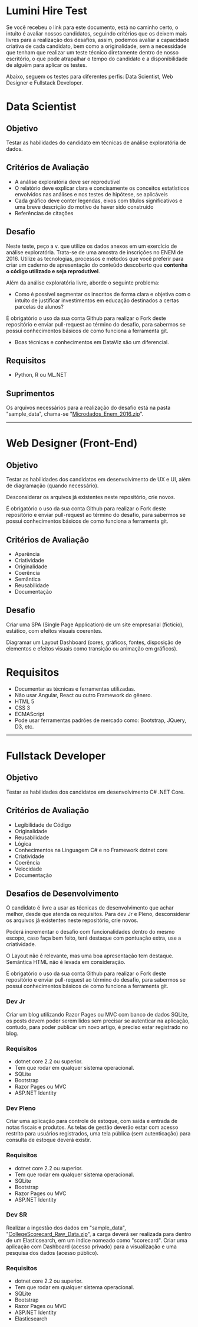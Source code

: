 # Lumini Hire Test
Se você recebeu o link para este documento, está no caminho certo, o intuito é avaliar nossos candidatos, seguindo critérios que os deixem mais livres para a realização dos desafios, assim, podemos avaliar a capacidade criativa de cada candidato, bem como a originalidade, sem a necessidade que tenham que realizar um teste técnico diretamente dentro de nosso escritório, o que pode atrapalhar o tempo do candidato e a disponibilidade de alguém para aplicar os testes.

Abaixo, seguem os testes para diferentes perfis: Data Scientist, Web Designer e Fullstack Developer.

# Data Scientist
## Objetivo

Testar as habilidades do candidato em técnicas de análise exploratória de dados.

## Critérios de Avaliação

* A análise exploratória deve ser reprodutível
* O relatório deve explicar clara e concisamente os conceitos estatísticos envolvidos nas análises e nos testes de hipótese, se aplicáveis
* Cada gráfico deve conter legendas, eixos com títulos significativos e uma breve descrição do motivo de haver sido construído
* Referências de citações

## Desafio

Neste teste, peço a v. que utilize os dados anexos em um exercício de análise exploratória. Trata-se de uma amostra de inscrições no ENEM de 2016. Utilize as tecnologias, processos e métodos que você preferir para criar um caderno de apresentação do conteúdo descoberto que **contenha o código utilizado e seja reprodutível**.

Além da análise exploratória livre, aborde o seguinte problema:

* Como é possível segmentar os inscritos de forma clara e objetiva com o intuito de justificar investimentos em educação destinados a certas parcelas de alunos?

É obrigatório o uso da sua conta Github para realizar o Fork deste repositório e enviar pull-request ao término do desafio, para sabermos se possui conhecimentos básicos de como funciona a ferramenta git.

* Boas técnicas e conhecimentos em DataViz são um diferencial.

## Requisitos

* Python, R ou ML.NET

## Suprimentos
Os arquivos necessários para a realização do desafio está na pasta "sample_data", chama-se "[Microdados_Enem_2016.zip](https://github.com/lumini-it-solutions/lumini-hire-test/raw/master/sample_data/Microdados_Enem_2016.zip)".

------------------------------------------------------------------------

# Web Designer (Front-End)
## Objetivo
Testar as habilidades dos candidatos em desenvolvimento de UX e UI, além de diagramação (quando necessário).

Desconsiderar os arquivos já existentes neste repositório, crie novos.

É obrigatório o uso da sua conta Github para realizar o Fork deste repositório e enviar pull-request ao término do desafio, para sabermos se possui conhecimentos básicos de como funciona a ferramenta git.

## Critérios de Avaliação
* Aparência
* Criatividade
* Originalidade
* Coerência
* Semântica
* Reusabilidade
* Documentação

## Desafio
Criar uma SPA (Single Page Application) de um site empresarial (fictício), estático, com efeitos visuais coerentes.

Diagramar um Layout Dashboard (cores, gráficos, fontes, disposição de elementos e efeitos visuais como transição ou animação em gráficos).

# Requisitos
* Documentar as técnicas e ferramentas utilizadas.
* Não usar Angular, React ou outro Framework do gênero.
* HTML 5
* CSS 3
* ECMAScript
* Pode usar ferramentas padrões de mercado como: Bootstrap, JQuery, D3, etc.

------------------------------------------------------------------------

# Fullstack Developer
## Objetivo
Testar as habilidades dos candidatos em desenvolvimento C# .NET Core.

## Critérios de Avaliação
* Legibilidade de Código
* Originalidade
* Reusabilidade
* Lógica
* Conhecimentos na Linguagem C# e no Framework dotnet core
* Criatividade
* Coerência
* Velocidade
* Documentação

## Desafios de Desenvolvimento
O candidato é livre a usar as técnicas de desenvolvimento que achar melhor, desde que atenda os requisitos. Para dev Jr e Pleno, desconsiderar os arquivos já existentes neste repositório, crie novos.

Poderá incrementar o desafio com funcionalidades dentro do mesmo escopo, caso faça bem feito, terá destaque com pontuação extra, use a criatividade.

O Layout não é relevante, mas uma boa apresentação tem destaque. Semântica HTML não é levada em consideração.

É obrigatório o uso da sua conta Github para realizar o Fork deste repositório e enviar pull-request ao término do desafio, para sabermos se possui conhecimentos básicos de como funciona a ferramenta git.

### Dev Jr
Criar um blog utilizando Razor Pages ou MVC com banco de dados SQLite, os posts devem poder serem lidos sem precisar se autenticar na aplicação, contudo, para poder publicar um novo artigo, é preciso estar registrado no blog.

### Requisitos
* dotnet core 2.2 ou superior.
* Tem que rodar em qualquer sistema operacional.
* SQLite
* Bootstrap
* Razor Pages ou MVC
* ASP.NET Identity

### Dev Pleno
Criar uma aplicação para controle de estoque, com saída e entrada de notas fiscais e produtos. As telas de gestão deverão estar com acesso restrito para usuários registrados, uma tela pública (sem autenticação) para consulta de estoque deverá existir.

### Requisitos
* dotnet core 2.2 ou superior.
* Tem que rodar em qualquer sistema operacional.
* SQLite
* Bootstrap
* Razor Pages ou MVC
* ASP.NET Identity

### Dev SR
Realizar a ingestão dos dados em "sample_data", "[CollegeScorecard_Raw_Data.zip](https://github.com/lumini-it-solutions/lumini-hire-test/raw/master/sample_data/CollegeScorecard_Raw_Data.zip)", a carga deverá ser realizada para dentro de um Elasticsearch, em um índice nomeado como "scorecard". Criar uma aplicação com Dashboard (acesso privado) para a visualização e uma pesquisa dos dados (acesso público).

### Requisitos
* dotnet core 2.2 ou superior.
* Tem que rodar em qualquer sistema operacional.
* SQLite
* Bootstrap
* Razor Pages ou MVC
* ASP.NET Identity
* Elasticsearch
